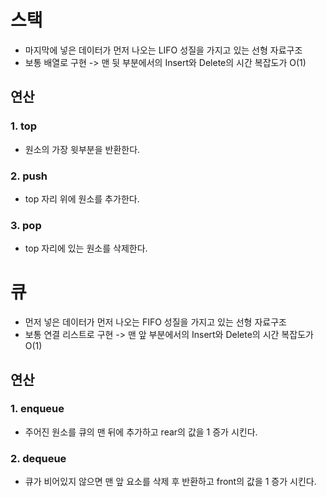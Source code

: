 # 스택  
- 마지막에 넣은 데이터가 먼저 나오는 LIFO 성질을 가지고 있는 선형 자료구조  
- 보통 배열로 구현 -> 맨 뒷 부분에서의 Insert와 Delete의 시간 복잡도가 O(1)  
 
## 연산  
### 1. top  
- 원소의 가장 윗부분을 반환한다.  
 
### 2. push  
- top 자리 위에 원소를 추가한다.  

### 3. pop  
- top 자리에 있는 원소를 삭제한다.  

# 큐  
- 먼저 넣은 데이터가 먼저 나오는 FIFO 성질을 가지고 있는 선형 자료구조
- 보통 연결 리스트로 구현 -> 맨 앞 부분에서의 Insert와 Delete의 시간 복잡도가 O(1)  

## 연산  
### 1. enqueue  
- 주어진 원소를 큐의 맨 뒤에 추가하고 rear의 값을 1 증가 시킨다.

### 2. dequeue  
- 큐가 비어있지 않으면 맨 앞 요소를 삭제 후 반환하고 front의 값을 1 증가 시킨다.

